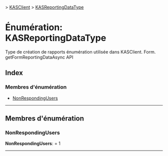 [](../README.md) > [KASClient](../modules/kasclient.md) > [KASReportingDataType](../enums/kasclient.kasreportingdatatype.md)

# <a name="enumeration-kasreportingdatatype"></a>Énumération: KASReportingDataType

Type de création de rapports énumération utilisée dans KASClient. Form. getFormReportingDataAsync API
## <a name="index"></a>Index

### <a name="enumeration-members"></a>Membres d'énumération

* [NonRespondingUsers](kasclient.kasreportingdatatype.md#nonrespondingusers)

---

## <a name="enumeration-members"></a>Membres d'énumération

<a id="nonrespondingusers"></a>

###  <a name="nonrespondingusers"></a>NonRespondingUsers

**NonRespondingUsers**: = 1

___

